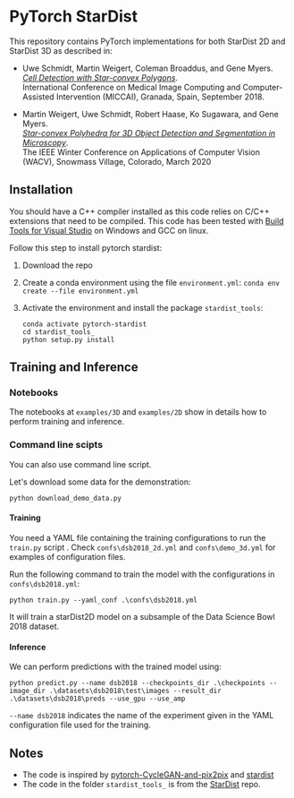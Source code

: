 # PyTorch StarDist

This repository contains PyTorch implementations for both StarDist 2D and StarDist 3D as described in:

- Uwe Schmidt, Martin Weigert, Coleman Broaddus, and Gene Myers.  
  [_Cell Detection with Star-convex Polygons_](https://arxiv.org/abs/1806.03535).  
  International Conference on Medical Image Computing and Computer-Assisted Intervention (MICCAI), Granada, Spain, September 2018.

- Martin Weigert, Uwe Schmidt, Robert Haase, Ko Sugawara, and Gene Myers.  
  [_Star-convex Polyhedra for 3D Object Detection and Segmentation in Microscopy_](http://openaccess.thecvf.com/content_WACV_2020/papers/Weigert_Star-convex_Polyhedra_for_3D_Object_Detection_and_Segmentation_in_Microscopy_WACV_2020_paper.pdf).  
  The IEEE Winter Conference on Applications of Computer Vision (WACV), Snowmass Village, Colorado, March 2020

## Installation

You should have a C++ compiler installed as this code relies on C/C++ extensions that need to be compiled. This code has been tested with [Build Tools for Visual Studio](https://visualstudio.microsoft.com/fr/downloads/#build-tools-for-visual-studio-2022) on Windows and GCC on linux.

Follow this step to install pytorch stardist:

1. Download the repo
2. Create a conda environment using the file `environment.yml`:
   `conda env create --file environment.yml`
3. Activate the environment and install the package `stardist_tools`:

   ```
   conda activate pytorch-stardist
   cd stardist_tools_
   python setup.py install
   ```

## Training and Inference

### Notebooks

The notebooks at `examples/3D` and `examples/2D` show in details how to perform training and inference.

### Command line scipts

You can also use command line script.

Let's download some data for the demonstration:

```
python download_demo_data.py
```

#### Training

You need a YAML file containing the training configurations to run the `train.py` script . Check `confs\dsb2018_2d.yml` and `confs\demo_3d.yml` for examples of configuration files.

Run the following command to train the model with the configurations in `confs\dsb2018.yml`:

```
python train.py --yaml_conf .\confs\dsb2018.yml
```

It will train a starDist2D model on a subsample of the Data Science Bowl 2018 dataset.

#### Inference

We can perform predictions with the trained model using:

```
python predict.py --name dsb2018 --checkpoints_dir .\checkpoints --image_dir .\datasets\dsb2018\test\images --result_dir .\datasets\dsb2018\preds --use_gpu --use_amp
```

`--name dsb2018` indicates the name of the experiment given in the YAML configuration file used for the training.

## Notes

- The code is inspired by [pytorch-CycleGAN-and-pix2pix](https://github.com/junyanz/pytorch-CycleGAN-and-pix2pix) and [stardist](https://github.com/stardist/stardist)
- The code in the folder `stardist_tools_` is from the [StarDist](https://github.com/stardist/stardist) repo.
